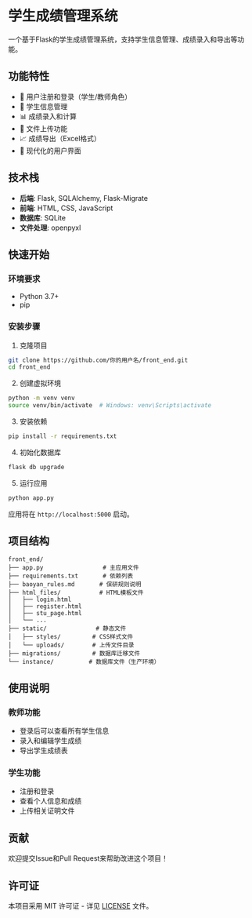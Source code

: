 # 学生成绩管理系统

一个基于Flask的学生成绩管理系统，支持学生信息管理、成绩录入和导出等功能。

## 功能特性

- 🔐 用户注册和登录（学生/教师角色）
- 👥 学生信息管理
- 📊 成绩录入和计算
- 📁 文件上传功能
- 📈 成绩导出（Excel格式）
- 🎨 现代化的用户界面

## 技术栈

- **后端**: Flask, SQLAlchemy, Flask-Migrate
- **前端**: HTML, CSS, JavaScript
- **数据库**: SQLite
- **文件处理**: openpyxl

## 快速开始

### 环境要求

- Python 3.7+
- pip

### 安装步骤

1. 克隆项目
```bash
git clone https://github.com/你的用户名/front_end.git
cd front_end
```

2. 创建虚拟环境
```bash
python -m venv venv
source venv/bin/activate  # Windows: venv\Scripts\activate
```

3. 安装依赖
```bash
pip install -r requirements.txt
```

4. 初始化数据库
```bash
flask db upgrade
```

5. 运行应用
```bash
python app.py
```

应用将在 `http://localhost:5000` 启动。

## 项目结构

```
front_end/
├── app.py                 # 主应用文件
├── requirements.txt       # 依赖列表
├── baoyan_rules.md       # 保研规则说明
├── html_files/           # HTML模板文件
│   ├── login.html
│   ├── register.html
│   ├── stu_page.html
│   └── ...
├── static/              # 静态文件
│   ├── styles/         # CSS样式文件
│   └── uploads/        # 上传文件目录
├── migrations/         # 数据库迁移文件
└── instance/          # 数据库文件（生产环境）
```

## 使用说明

### 教师功能
- 登录后可以查看所有学生信息
- 录入和编辑学生成绩
- 导出学生成绩表

### 学生功能
- 注册和登录
- 查看个人信息和成绩
- 上传相关证明文件

## 贡献

欢迎提交Issue和Pull Request来帮助改进这个项目！

## 许可证

本项目采用 MIT 许可证 - 详见 [LICENSE](LICENSE) 文件。
